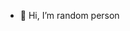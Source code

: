 - 👋 Hi, I’m random person
<!---
FoxComment/FoxComment is a ✨ special ✨ repository because its `README.md` (this file) appears on your GitHub profile.
You can click the Preview link to take a look at your changes.
--->
